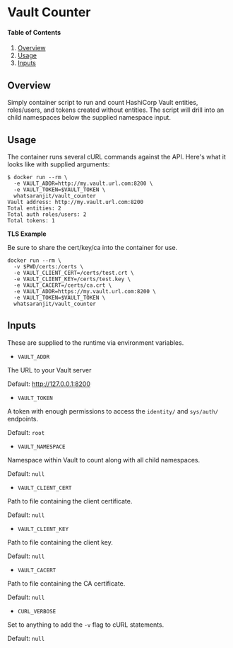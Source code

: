 # Vault Counter

#### Table of Contents

1. [Overview](#overview)
1. [Usage](#usage)
1. [Inputs](#inputs)

## Overview

Simply container script to run and count HashiCorp Vault entities, roles/users, 
and tokens created without entities. The script will drill into an child 
namespaces below the supplied namespace input.

## Usage

The container runs several cURL commands against the API.  Here's what it looks 
like with supplied arguments:

```shell
$ docker run --rm \
  -e VAULT_ADDR=http://my.vault.url.com:8200 \
  -e VAULT_TOKEN=$VAULT_TOKEN \
  whatsaranjit/vault_counter
Vault address: http://my.vault.url.com:8200
Total entities: 2
Total auth roles/users: 2
Total tokens: 1
```

**TLS Example**

Be sure to share the cert/key/ca into the container for use.

```
docker run --rm \
  -v $PWD/certs:/certs \
  -e VAULT_CLIENT_CERT=/certs/test.crt \
  -e VAULT_CLIENT_KEY=/certs/test.key \
  -e VAULT_CACERT=/certs/ca.crt \
  -e VAULT_ADDR=https://my.vault.url.com:8200 \
  -e VAULT_TOKEN=$VAULT_TOKEN \
  whatsaranjit/vault_counter
```

## Inputs

These are supplied to the runtime via environment variables.

* `VAULT_ADDR`

The URL to your Vault server

Default: http://127.0.0.1:8200

* `VAULT_TOKEN`

A token with enough permissions to access the `identity/` and  `sys/auth/` 
endpoints.

Default: `root`

* `VAULT_NAMESPACE`

Namespace within Vault to count along with all child namespaces.

Default: `null`

* `VAULT_CLIENT_CERT`

Path to file containing the client certificate.

Default: `null`

* `VAULT_CLIENT_KEY`

Path to file containing the client key.

Default: `null`

* `VAULT_CACERT`

Path to file containing the CA certificate.

Default: `null`

* `CURL_VERBOSE`

Set to anything to add the `-v` flag to cURL statements.

Default: `null`
